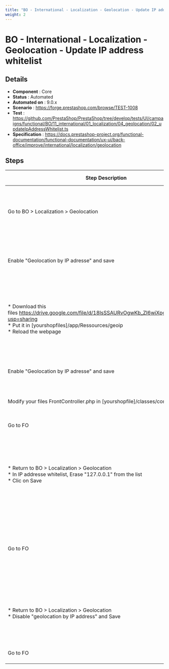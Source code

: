 ```yaml
---
title: "BO - International - Localization - Geolocation - Update IP address whitelist"
weight: 2
---
```


# BO - International - Localization - Geolocation - Update IP address whitelist
## Details
* **Component** : Core
* **Status** : Automated
* **Automated on** : 9.0.x
* **Scenario** : https://forge.prestashop.com/browse/TEST-1008
* **Test** : https://github.com/PrestaShop/PrestaShop/tree/develop/tests/UI/campaigns/functional/BO/11_international/01_localization/04_geolocation/02_updateIpAddressWhitelist.ts
* **Specification** : https://docs.prestashop-project.org/functional-documentation/functional-documentation/ux-ui/back-office/improve/international/localization/geolocation

## Steps
| Step Description | Expected result |
| ----- | ----- |
| Go to BO > Localization > Geolocation | You'll have the message "Since December 30, 2019, you need to register for a [MaxMind|https://dev.maxmind.com/geoip/geoip2/geolite2] account to get a license key to be able to download the geolocation data. Once downloaded, extract the data using Winrar or Gzip into the /app/Resources/geoip/ directory." |
| Enable "Geolocation by IP adresse" and save | You should have the red notification "The geolocation database is unavailable" |
| * Download this files https://drive.google.com/file/d/18IsSSAURvOgwKb_ZI6wiXpgscujx1lDT/view?usp=sharing<br> * Put it in [yourshopfiles]/app/Ressources/geoip <br> * Reload the webpage | * You'll have a file .mmdb<br> * you should only have index.php and the geolite-city mmdb<br> * you'll not have the yellow notification |
| Enable "Geolocation by IP adresse" and save | You should have the green notification "Update successful" |
| Modify your files FrontController.php in [yourshopfile]/classes/controler and save | Your frontController should be modified |
| Go to FO | You should see the FO as usual |
| * Return to BO > Localization > Geolocation <br> * In IP addresse whitelist, Erase "127.0.0.1" from the list <br> * Clic on Save | * The Geolocation page is displayed<br> * The first in the list should be " ::1 "<br> * You've a green notification Update successful |
| Go to FO | You should see a "403 Forbidden " and " You cannot access this store from your country. We apologize for the inconvenience. " |
| * Return to BO > Localization > Geolocation <br> * Disable "geolocation by IP address" and Save | * The Geolocation page is displayed<br> * You've a green notification Update successful |
| Go to FO | You should see the FO as usual |
